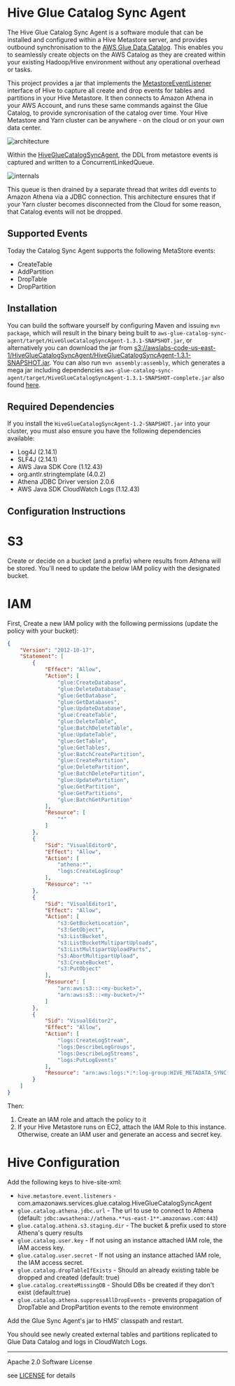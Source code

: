 # Hive Glue Catalog Sync Agent

The Hive Glue Catalog Sync Agent is a software module that can be installed and configured within a Hive Metastore server, and provides outbound synchronisation to the [AWS Glue Data Catalog](https://aws.amazon.com/glue). This enables you to seamlessly create objects on the AWS Catalog as they are created within your existing Hadoop/Hive environment without any operational overhead or tasks.

This project provides a jar that implements the [MetastoreEventListener](https://hive.apache.org/javadocs/r1.2.2/api/org/apache/hadoop/hive/metastore/MetaStoreEventListener.html) interface of Hive to capture all create and drop events for tables and partitions in your Hive Metastore. It then connects to Amazon Athena in your AWS Account, and runs these same commands against the Glue Catalog, to provide syncronisation of the catalog over time. Your Hive Metastore and Yarn cluster can be anywhere - on the cloud or on your own data center.

![architecture](architecture.png)

Within the [HiveGlueCatalogSyncAgent](src/main/java/com/amazonaws/services/glue/catalog/HiveGlueCatalogSyncAgent.java), the DDL from metastore events is captured and written to a ConcurrentLinkedQueue. 

![internals](internals.png)

This queue is then drained by a separate thread that writes ddl events to Amazon Athena via a JDBC connection. This architecture ensures that if your Yarn cluster becomes disconnected from the Cloud for some reason, that Catalog events will not be dropped.

## Supported Events

Today the Catalog Sync Agent supports the following MetaStore events:

* CreateTable
* AddPartition
* DropTable
* DropPartition



## Installation

You can build the software yourself by configuring Maven and issuing `mvn package`, which will result in the binary being built to `aws-glue-catalog-sync-agent/target/HiveGlueCatalogSyncAgent-1.3.1-SNAPSHOT.jar`, or alternatively you can download the jar from [s3://awslabs-code-us-east-1/HiveGlueCatalogSyncAgent/HiveGlueCatalogSyncAgent-1.3.1-SNAPSHOT.jar](https://s3.amazonaws.com/awslabs-code-us-east-1/HiveGlueCatalogSyncAgent/HiveGlueCatalogSyncAgent-1.3.1-SNAPSHOT.jar). You can also run `mvn assembly:assembly`, which generates a mega jar including dependencies `aws-glue-catalog-sync-agent/target/HiveGlueCatalogSyncAgent-1.3.1-SNAPSHOT-complete.jar` also found [here](https://s3.amazonaws.com/awslabs-code-us-east-1/HiveGlueCatalogSyncAgent/HiveGlueCatalogSyncAgent-1.3.1-SNAPSHOT-complete.jar).

## Required Dependencies

If you install the `HiveGlueCatalogSyncAgent-1.2-SNAPSHOT.jar` into your cluster, you must also ensure you have the following dependencies available:

* Log4J (2.14.1)
* SLF4J (2.14.1)
* AWS Java SDK Core (1.12.43)
* org.antlr.stringtemplate (4.0.2)
* Athena JDBC Driver version 2.0.6
* AWS Java SDK CloudWatch Logs (1.12.43)

## Configuration Instructions
# S3 
Create or decide on a bucket (and a prefix) where results from Athena will be stored. You'll need to update the below IAM policy with the designated bucket.

# IAM

First, Create a new IAM policy with the following permissions (update the policy with your bucket):
	
````json
{
    "Version": "2012-10-17",
    "Statement": [
        {
            "Effect": "Allow",
            "Action": [
                "glue:CreateDatabase",
                "glue:DeleteDatabase",
                "glue:GetDatabase",
                "glue:GetDatabases",
                "glue:UpdateDatabase",
                "glue:CreateTable",
                "glue:DeleteTable",
                "glue:BatchDeleteTable",
                "glue:UpdateTable",
                "glue:GetTable",
                "glue:GetTables",
                "glue:BatchCreatePartition",
                "glue:CreatePartition",
                "glue:DeletePartition",
                "glue:BatchDeletePartition",
                "glue:UpdatePartition",
                "glue:GetPartition",
                "glue:GetPartitions",
                "glue:BatchGetPartition"
            ],
            "Resource": [
                "*"
            ]
        },
        {
            "Sid": "VisualEditor0",
            "Effect": "Allow",
            "Action": [
                "athena:*",
                "logs:CreateLogGroup"
            ],
            "Resource": "*"
        },
        {
            "Sid": "VisualEditor1",
            "Effect": "Allow",
            "Action": [
                "s3:GetBucketLocation",
                "s3:GetObject",
                "s3:ListBucket",
                "s3:ListBucketMultipartUploads",
                "s3:ListMultipartUploadParts",
                "s3:AbortMultipartUpload",
                "s3:CreateBucket",
                "s3:PutObject"
            ],
            "Resource": [
                "arn:aws:s3:::<my-bucket>",
                "arn:aws:s3:::<my-bucket>/*"
            ]
        },
        {
            "Sid": "VisualEditor2",
            "Effect": "Allow",
            "Action": [
                "logs:CreateLogStream",
                "logs:DescribeLogGroups",
                "logs:DescribeLogStreams",
                "logs:PutLogEvents"
            ],
            "Resource": "arn:aws:logs:*:*:log-group:HIVE_METADATA_SYNC:*:*"
        }
    ]
}
````

Then:

 1. Create an IAM role and attach the policy to it
 2. If your Hive Metastore runs on EC2, attach the IAM Role to this instance. Otherwise, create an IAM user and generate an access and secret key.

# Hive Configuration
Add the following keys to hive-site-xml:

- `hive.metastore.event.listeners` - com.amazonaws.services.glue.catalog.HiveGlueCatalogSyncAgent
 - `glue.catalog.athena.jdbc.url` - The url to use to connect to Athena (default: `jdbc:awsathena://athena.**us-east-1**.amazonaws.com:443`) 
 - `glue.catalog.athena.s3.staging.dir` - The bucket & prefix used to store Athena's query results
- `glue.catalog.user.key` - If not using an instance attached IAM role, the IAM access key.
- `glue.catalog.user.secret` - If not using an instance attached IAM role, the IAM access secret.
- `glue.catalog.dropTableIfExists` - Should an already existing table be dropped and created (default: true)
- `glue.catalog.createMissingDB` - Should DBs be created if they don't exist (default:true)
- `glue.catalog.athena.suppressAllDropEvents` - prevents propagation of DropTable and DropPartition events to the remote environment


Add the Glue Sync Agent's jar to HMS' classpath and restart.

You should see newly created external tables and partitions replicated to Glue Data Catalog and logs in CloudWatch Logs.


----

Apache 2.0 Software License

see [LICENSE](LICENSE) for details

